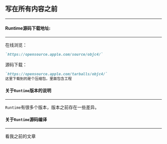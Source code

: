 ## 写在所有内容之前

-------



#### Runtime源码下载地址:

--------

在线浏览：

```markdown
`https://opensource.apple.com/source/objc4/`
```



源码下载：

```markdown
`https://opensource.apple.com/tarballs/objc4/`
这里下载到的是个压缩包，里面包含工程
```



#### 关于`Runtime`版本的说明

------

`Runtime`有很多个版本，版本之前存在一些差异。



#### 关于`Runtime`源码编译

-------

看我之前的文章

